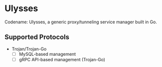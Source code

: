 # Ulysses
Codename: Ulysses, a generic proxy/tunneling service manager built in Go.

## Supported Protocols
- Trojan/Trojan-Go
    - [ ] MySQL-based management
    - [ ] gRPC API-based management (Trojan-Go)

